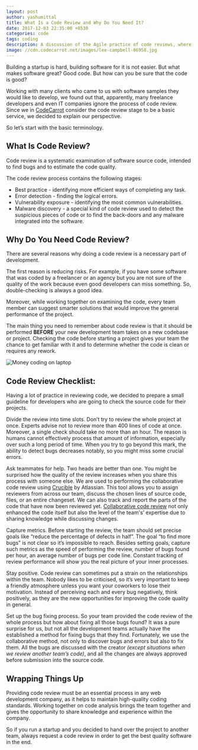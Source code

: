 ```yaml
---
layout: post
author: yashumittal
title: What Is a Code Review and Why Do You Need It?
date: 2017-12-03 22:35:00 +0530
categories: code
tags: coding
description: A discussion of the Agile practice of code reviews, where teams collaboratively review code created by their peers to find bugs and suggest improvements.
image: //cdn.codecarrot.net/images/lee-campbell-86958.jpg
---
```


Building a startup is hard, building software for it is not easier. But what makes software great? Good code. But how can you be sure that the code is good?

Working with many clients who came to us with software samples they would like to develop, we found out that, apparently, many freelance developers and even IT companies ignore the process of code review. Since we in [CodeCarrot](//www.codecarrot.net) consider the code review stage to be a basic service, we decided to explain our perspective.

So let’s start with the basic terminology.

## What Is Code Review?

Code review is a systematic examination of software source code, intended to find bugs and to estimate the code quality.

The code review process contains the following stages:

* Best practice - identifying more efficient ways of completing any task.
* Error detection - finding the logical errors.
* Vulnerability exposure - identifying the most common vulnerabilities.
* Malware discovery - a special kind of code review used to detect the suspicious pieces of code or to find the back-doors and any malware integrated into the software.

## Why Do You Need Code Review?

There are several reasons why doing a code review is a necessary part of development.

The first reason is reducing risks. For example, if you have some software that was coded by a freelancer or an agency but you are not sure of the quality of the work because even good developers can miss something. So, double-checking is always a good idea.

Moreover, while working together on examining the code, every team member can suggest smarter solutions that would improve the general performance of the project.

The main thing you need to remember about code review is that it should be performed **BEFORE** your new development team takes on a new codebase or project. Checking the code before starting a project gives your team the chance to get familiar with it and to determine whether the code is clean or requires any rework.

![Money coding on laptop](//cdn.codecarrot.net/images/coding-zOvBKUUEERdNm.gif)

## Code Review Checklist:

Having a lot of practice in reviewing code, we decided to prepare a small guideline for developers who are going to check the source code for their projects.

Divide the review into time slots. Don’t try to review the whole project at once. Experts advise not to review more than 400 lines of code at once. Moreover, a single check should take no more than an hour. The reason is humans cannot effectively process that amount of information, especially over such a long period of time. When you try to go beyond this mark, the ability to detect bugs decreases notably, so you might miss some crucial errors.

Ask teammates for help. Two heads are better than one. You might be surprised how the quality of the review increases when you share this process with someone else. We are used to performing the collaborative code review using [Crucible](//www.atlassian.com/software/crucible) by Atlassian. This tool allows you to assign reviewers from across our team, discuss the chosen lines of source code, files, or an entire changeset. We can also track and report the parts of the code that have now been reviewed yet. [Collaborative code review](/code-together-in-real-time-with-teletype-for-atom) not only enhanced the code itself but also the level of the team's’ expertise due to sharing knowledge while discussing changes.

Capture metrics. Before starting the review, the team should set precise goals like “reduce the percentage of defects in half”. The goal “to find more bugs” is not clear so it’s impossible to reach. Besides setting goals, capture such metrics as the speed of performing the review, number of bugs found per hour, an average number of bugs per code line. Constant tracking of review performance will show you the real picture of your inner processes.

Stay positive. Code review can sometimes put a strain on the relationships within the team. Nobody likes to be criticised, so it’s very important to keep a friendly atmosphere unless you want your coworkers to lose their motivation. Instead of perceiving each and every bug negatively, think positively, as they are the new opportunities for improving the code quality in general.

Set up the bug fixing process. So your team provided the code review of the whole process but how about fixing all those bugs found? It was a pure surprise for us, but not all the development teams actually have the established a method for fixing bugs that they find. Fortunately, we use the collaborative method, not only to discover bugs and errors but also to fix them. All the bugs are discussed with the creator *(except situations when we review another team’s code)*, and all the changes are always approved before submission into the source code.

## Wrapping Things Up

Providing code review must be an essential process in any web development company, as it helps to maintain high-quality coding standards. Working together on code analysis brings the team together and gives the opportunity to share knowledge and experience within the company.

So if you run a startup and you decided to hand over the project to another team, always request a code review in order to get the best quality software in the end.
